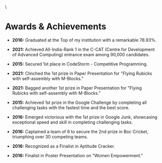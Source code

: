 <!-- ---
layout: archive
permalink: /year-archive/
title: "Blog posts"
author_profile: true
redirect_from:
  - /wordpress/blog-posts/
---

{% include base_path %}
{% capture written_year %}'None'{% endcapture %}
{% for post in site.posts %}
  {% capture year %}{{ post.date | date: '%Y' }}{% endcapture %}
  {% if year != written_year %}
    <h2 id="{{ year | slugify }}" class="archive__subtitle">{{ year }}</h2>
    {% capture written_year %}{{ year }}{% endcapture %}
  {% endif %}
  {% include archive-single.html %}
{% endfor %} -->
\


# Awards & Achievements

- **2016:** Graduated at the Top of my institution with a remarkable 78.93%.
  
- **2021:** Achieved All-India-Rank 1 in the C-CAT (Centre for Development of Advanced Computing) entrance exam among 90,000 candidates.

- **2015:** Secured 1st place in CodeStorm - Competitive Programming.

- **2021:** Clinched the 1st prize in Paper Presentation for "Flying Rubicks with self-assembly with M-Blocks."

- **2021:** Bagged another 1st prize in Paper Presentation for "Flying Rubicks with self-assembly with M-Blocks."

- **2015:** Achieved 1st prize in the Google Challenge by completing all challenging tasks with the fastest time and the best score.

- **2016:** Emerged victorious with the 1st prize in Google Junk, showcasing exceptional speed and skill in completing challenging tasks.

- **2016:** Captained a team of 6 to secure the 2nd prize in Boc Cricket, triumphing over 30 competing teams.

- **2016:** Recognized as a Finalist in Aptitude Cracker.

- **2016:** Finalist in Poster Presentation on "Women Empowerment."


